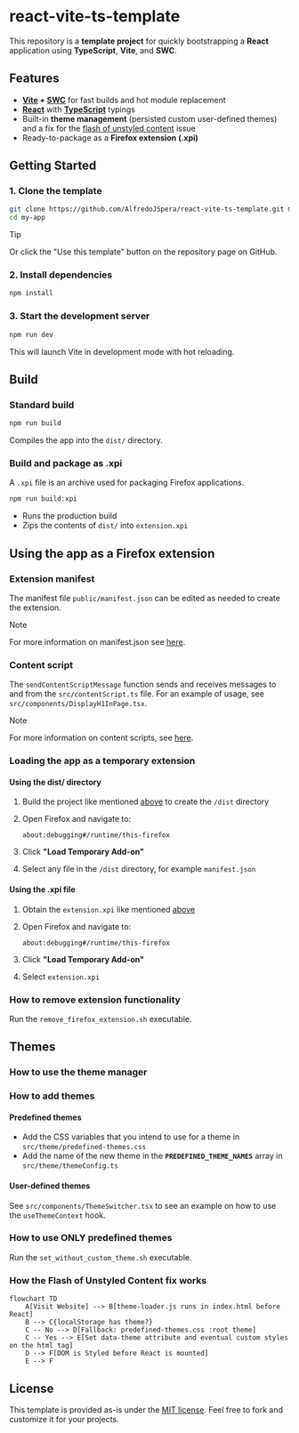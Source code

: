 # react-vite-ts-template

This repository is a **template project** for quickly bootstrapping a **React** application using **TypeScript**, **Vite**, and **SWC**.

## Features

-   **[Vite](https://vite.dev/) + [SWC](https://swc.rs/)** for fast builds and hot module replacement
-   **[React](https://react.dev/)** with **[TypeScript](https://www.typescriptlang.org/)** typings
-   Built-in **theme management** (persisted custom user-defined themes) and a fix for the [flash of unstyled content](https://en.wikipedia.org/wiki/Flash_of_unstyled_content) issue
-   Ready-to-package as a **Firefox extension (.xpi)**

## Getting Started

### 1. Clone the template

```bash
git clone https://github.com/AlfredoJSpera/react-vite-ts-template.git my-app
cd my-app
```

> [!TIP]
> Or click the "Use this template" button on the repository page on GitHub.

### 2. Install dependencies

```bash
npm install
```

### 3. Start the development server

```bash
npm run dev
```

This will launch Vite in development mode with hot reloading.

## Build

### Standard build

```bash
npm run build
```

Compiles the app into the `dist/` directory.

### Build and package as .xpi

A `.xpi` file is an archive used for packaging Firefox applications.

```bash
npm run build:xpi
```

-   Runs the production build
-   Zips the contents of `dist/` into `extension.xpi`

## Using the app as a Firefox extension

### Extension manifest

The manifest file `public/manifest.json` can be edited as needed to create the extension.

> [!NOTE]
> For more information on manifest.json see [here](https://developer.mozilla.org/en-US/docs/Mozilla/Add-ons/WebExtensions/manifest.json).

### Content script

The `sendContentScriptMessage` function sends and receives messages to and from the `src/contentScript.ts` file. For an example of usage, see `src/components/DisplayH1InPage.tsx`.

> [!NOTE]
> For more information on content scripts, see [here](https://developer.mozilla.org/en-US/docs/Mozilla/Add-ons/WebExtensions/Content_scripts).

### Loading the app as a temporary extension

#### Using the dist/ directory

1. Build the project like mentioned [above](#standard-build) to create the `/dist` directory
2. Open Firefox and navigate to:

    ```
    about:debugging#/runtime/this-firefox
    ```

3. Click **"Load Temporary Add-on"**
4. Select any file in the `/dist` directory, for example `manifest.json`

#### Using the .xpi file

1. Obtain the `extension.xpi` like mentioned [above](#build-and-package-as-xpi)
2. Open Firefox and navigate to:

    ```
    about:debugging#/runtime/this-firefox
    ```

3. Click **"Load Temporary Add-on"**
4. Select `extension.xpi`

### How to remove extension functionality

Run the `remove_firefox_extension.sh` executable.

## Themes

### How to use the theme manager

### How to add themes

#### Predefined themes

-   Add the CSS variables that you intend to use for a theme in `src/theme/predefined-themes.css`
-   Add the name of the new theme in the **`PREDEFINED_THEME_NAMES`** array in `src/theme/themeConfig.ts`

#### User-defined themes

See `src/components/ThemeSwitcher.tsx` to see an example on how to use the `useThemeContext` hook.

### How to use ONLY predefined themes

Run the `set_without_custom_theme.sh` executable.

### How the Flash of Unstyled Content fix works

```mermaid
flowchart TD
    A[Visit Website] --> B[theme-loader.js runs in index.html before React]
	B --> C{localStorage has theme?}
	C -- No --> D[Fallback: predefined-themes.css :root theme]
    C -- Yes --> E[Set data-theme attribute and eventual custom styles on the html tag]
	D --> F[DOM is Styled before React is mounted]
	E --> F
```

## License

This template is provided as-is under the [MIT license](LICENSE). Feel free to fork and customize it for your projects.
